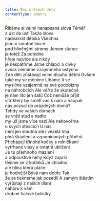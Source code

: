 ```yaml
---
title: Řeč mrtvých dětí
contentType: poetry
---
```


<section>

Říkáme si velmi nenapsaná slova Téměř  
z úst do úst Takže slova  
nadvakrát dětská Všechna  
jsou o smutné lásce  
pod hliněnými stromy Jenom slunce  
je totéž Za poledne  
hřeje nejvíce ale nikdy  
je nespatříme Jsme chlapci a dívky  
avšak nemáme vzájemného ostychu  
Zde děti zůstávají velmi dlouho dětmi Ovšem  
také my se měníme Líbáme-li se  
myslíme vzájemně na své podobizny  
na náhrobcích Ale věřte že skutečně  
je nám líto jen šatů Což nemůže přijít  
vítr který by smetl vás k nám a naopak  
nás pozval do prázdných domů?  
Tehdy ve vašich domech  
se vrátí stud a nadto  
my už jsme více nazí Ale nehovořme  
o svých stescích U nás  
není jen smutná ale i veselá tma  
plná škádlení a vzpomínaných příběhů  
Přicházejí třínohé kočky s rolničkami  
vytrhané vlasy a ostatní ublížení  
Je tu přemnoho mazlení  
a odpouštivé něhy Když zaprší  
těšíme se z kořínků Je chladno  
ale hlína která pláče  
je hodnější Bývá nám dobře Tak  
že se tiskneme jak posedlí A samým štěstím  
vyrůstají z našich dlaní  
nahoru k vám  
drobné fialové bolístky

</section>
